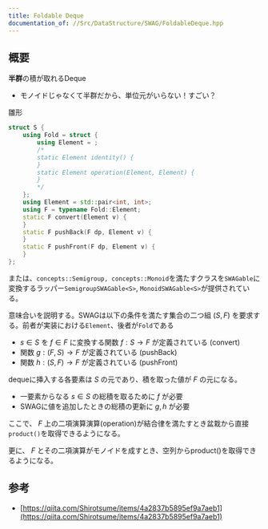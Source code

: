 ```yaml
---
title: Foldable Deque
documentation_of: //Src/DataStructure/SWAG/FoldableDeque.hpp
---
```


## 概要

**半群**の積が取れるDeque

- モノイドじゃなくて半群だから、単位元がいらない！すごい？

雛形
```cpp
struct S {
    using Fold = struct {
        using Element = ;
        /*
        static Element identity() {
        }
        static Element operation(Element, Element) {
        }
        */
    };
    using Element = std::pair<int, int>;
    using F = typename Fold::Element;
    static F convert(Element v) {
    }
    static F pushBack(F dp, Element v) {
    }
    static F pushFront(F dp, Element v) {
    }
};
```

または、`concepts::Semigroup, concepts::Monoid`を満たすクラスを`SWAGable`に変換するラッパー`SemigroupSWAGable<S>`, `MonoidSWAGable<S>`が提供されている。

意味合いを説明する。SWAGは以下の条件を満たす集合の二つ組 $(S, F)$ を要求する。前者が実装における`Element`、後者が`Fold`である

- $s\in S$ を $f\in F$ に変換する関数 $f: S\rightarrow F$ が定義されている (convert)
- 関数 $g: (F, S) \rightarrow F$ が定義されている (pushBack)
- 関数 $h: (S, F) \rightarrow F$ が定義されている (pushFront)

dequeに挿入する各要素は $S$ の元であり、積を取った値が $F$ の元になる。

- 一要素からなる $s\in S$ の総積を取るために $f$ が必要
- SWAGに値を追加したときの総積の更新に $g, h$ が必要

ここで、 $F$ 上の二項演算演算(operation)が結合律を満たすとき盆栽から直接`product()`を取得できるようになる。

更に、 $F$ とその二項演算がモノイドを成すとき、空列からproduct()を取得できるようになる。

## 参考

- [https://qiita.com/Shirotsume/items/4a2837b5895ef9a7aeb1](https://qiita.com/Shirotsume/items/4a2837b5895ef9a7aeb1)
